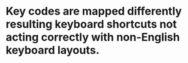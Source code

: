 # Key codes are mapped differently resulting keyboard shortcuts not acting correctly with non-English keyboard layouts.
